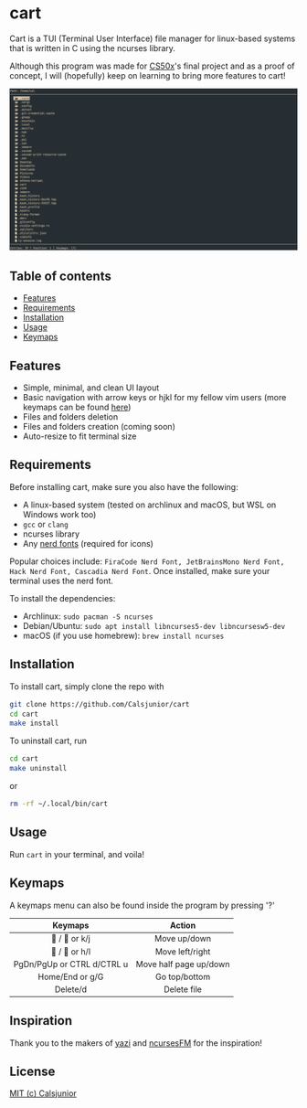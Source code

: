 # cart

Cart is a TUI (Terminal User Interface) file manager for linux-based systems that is written in C using the ncurses library.

Although this program was made for [CS50x](https://cs50.harvard.edu/x/)'s final project and as a proof of concept,
I will (hopefully) keep on learning to bring more features to cart!

<img src="/assets/cart.png">


## Table of contents
-  [Features](#features)
-  [Requirements](#requirements)
-  [Installation](#installation)
-  [Usage](#usage)
-  [Keymaps](#keymaps)

## Features
-  Simple, minimal, and clean UI layout
-  Basic navigation with arrow keys or hjkl for my fellow vim users
(more keymaps can be found [here](#keymaps))
-  Files and folders deletion
-  Files and folders creation (coming soon)
-  Auto-resize to fit terminal size

## Requirements
Before installing cart, make sure you also have the following:
-  A linux-based system (tested on archlinux and macOS, but WSL on Windows work too)
-  `gcc` or `clang`
-  ncurses library
-  Any [nerd fonts](https://www.nerdfonts.com) (required for icons)

Popular choices include: `FiraCode Nerd Font, JetBrainsMono Nerd Font, Hack Nerd Font, Cascadia Nerd Font`.
Once installed, make sure your terminal uses the nerd font.

To install the dependencies:
-  Archlinux: `sudo pacman -S ncurses`
-  Debian/Ubuntu: `sudo apt install libncurses5-dev libncursesw5-dev`
-  macOS (if you use homebrew): `brew install ncurses`

## Installation
To install cart, simply clone the repo with 
```bash
git clone https://github.com/Calsjunior/cart
cd cart
make install
```

To uninstall cart, run 
```bash
cd cart
make uninstall
```
or
```bash
rm -rf ~/.local/bin/cart
```

## Usage 
Run `cart` in your terminal, and voila!

## Keymaps
A keymaps menu can also be found inside the program by pressing '?'

| **Keymaps**                | **Action**             |
|:--------------------------:|:----------------------:|
|  /   or k/j              | Move up/down           |
|  /   or h/l              | Move left/right        |
| PgDn/PgUp or CTRL d/CTRL u | Move half page up/down |
| Home/End or g/G            | Go top/bottom          |
| Delete/d                   | Delete file            |

## Inspiration
Thank you to the makers of [yazi](https://github.com/sxyazi/yazi) and [ncursesFM](https://github.com/FedeDP/ncursesFM) for the inspiration!

## License
[MIT (c) Calsjunior](LICENSE)
